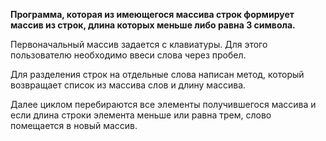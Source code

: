 **Программа, которая из имеющегося массива строк формирует массив из строк, длина которых меньше либо равна 3 символа.**

Первоначальный массив задается с клавиатуры. Для этого пользователю необходимо ввеси слова через пробел. 

Для разделения строк на отдельные слова написан метод, который возвращает список из массива слов и длину массива.

Далее циклом перебираются все элементы получившегося массива и если длина строки элемента меньше или равна трем, слово помещается в новый массив.